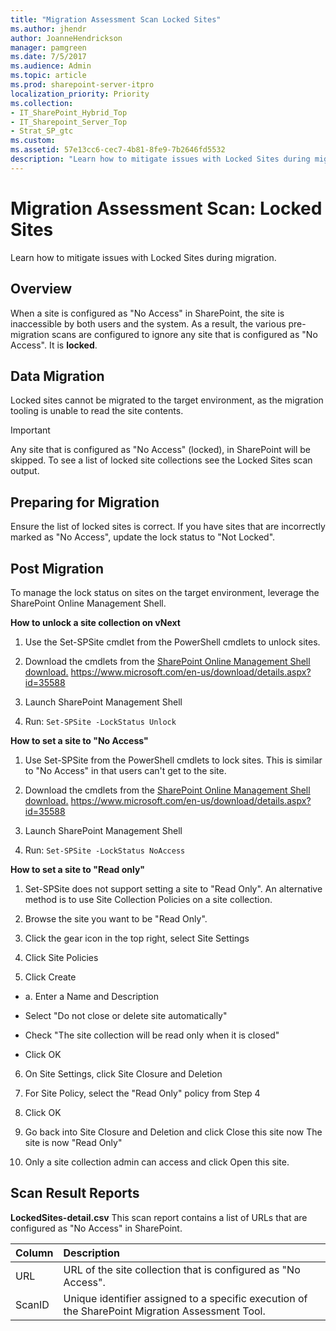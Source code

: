 ```yaml
---
title: "Migration Assessment Scan Locked Sites"
ms.author: jhendr
author: JoanneHendrickson
manager: pamgreen
ms.date: 7/5/2017
ms.audience: Admin
ms.topic: article
ms.prod: sharepoint-server-itpro
localization_priority: Priority
ms.collection:
- IT_SharePoint_Hybrid_Top
- IT_Sharepoint_Server_Top
- Strat_SP_gtc
ms.custom:
ms.assetid: 57e13cc6-cec7-4b81-8fe9-7b2646fd5532
description: "Learn how to mitigate issues with Locked Sites during migration."
---
```


# Migration Assessment Scan: Locked Sites

Learn how to mitigate issues with Locked Sites during migration.
  
## Overview

When a site is configured as "No Access" in SharePoint, the site is inaccessible by both users and the system. As a result, the various pre-migration scans are configured to ignore any site that is configured as "No Access". It is **locked**. 
  
## Data Migration

Locked sites cannot be migrated to the target environment, as the migration tooling is unable to read the site contents.
  
> [!IMPORTANT]
> Any site that is configured as "No Access" (locked), in SharePoint will be skipped. To see a list of locked site collections see the Locked Sites scan output. 
  
## Preparing for Migration

Ensure the list of locked sites is correct. If you have sites that are incorrectly marked as "No Access", update the lock status to "Not Locked".
  
## Post Migration

To manage the lock status on sites on the target environment, leverage the SharePoint Online Management Shell.
  
 **How to unlock a site collection on vNext**
  
1. Use the Set-SPSite cmdlet from the PowerShell cmdlets to unlock sites.
    
2. Download the cmdlets from the [SharePoint Online Management Shell download.](https://www.microsoft.com/en-us/download/details.aspx?id=35588) https://www.microsoft.com/en-us/download/details.aspx?id=35588 
    
3. Launch SharePoint Management Shell
    
4. Run:  `Set-SPSite -LockStatus Unlock`
    
 **How to set a site to "No Access"**
  
1. Use Set-SPSite from the PowerShell cmdlets to lock sites. This is similar to "No Access" in that users can't get to the site.
    
2. Download the cmdlets from the [SharePoint Online Management Shell download.](https://www.microsoft.com/en-us/download/details.aspx?id=35588) https://www.microsoft.com/en-us/download/details.aspx?id=35588 
    
3. Launch SharePoint Management Shell
    
4. Run:  `Set-SPSite -LockStatus NoAccess`
    
 **How to set a site to "Read only"**
  
1. Set-SPSite does not support setting a site to "Read Only". An alternative method is to use Site Collection Policies on a site collection.
    
2. Browse the site you want to be "Read Only".
    
3. Click the gear icon in the top right, select Site Settings
    
4. Click Site Policies
    
5. Click Create
    
  - a. Enter a Name and Description
    
  - Select "Do not close or delete site automatically"
    
  - Check "The site collection will be read only when it is closed"
    
  - Click OK
    
6. On Site Settings, click Site Closure and Deletion
    
1. For Site Policy, select the "Read Only" policy from Step 4
    
2. Click OK
    
3. Go back into Site Closure and Deletion and click Close this site now The site is now "Read Only"
    
4. Only a site collection admin can access and click Open this site.
    
## Scan Result Reports

 **LockedSites-detail.csv** This scan report contains a list of URLs that are configured as "No Access" in SharePoint. 
  
|**Column**|**Description**|
|:-----|:-----|
|URL  <br/> |URL of the site collection that is configured as "No Access".  <br/> |
|ScanID  <br/> |Unique identifier assigned to a specific execution of the SharePoint Migration Assessment Tool.  <br/> |
   

